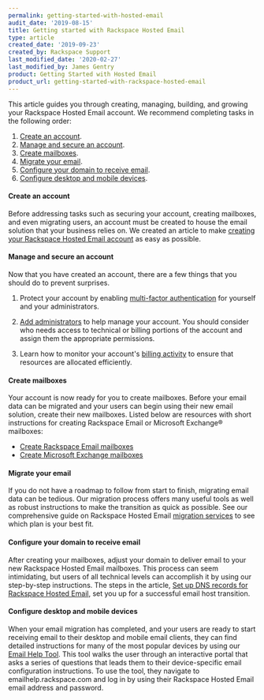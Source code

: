 ```yaml
---
permalink: getting-started-with-hosted-email
audit_date: '2019-08-15'
title: Getting started with Rackspace Hosted Email
type: article
created_date: '2019-09-23'
created_by: Rackspace Support
last_modified_date: '2020-02-27'
last_modified_by: James Gentry
product: Getting Started with Hosted Email
product_url: getting-started-with-rackspace-hosted-email
---
```


This article guides you through creating, managing, building, and growing your Rackspace Hosted Email account. We recommend completing tasks in the following order:

1. [Create an account](#create-an-account).
2. [Manage and secure an account](#manage-and-secure-an-account).
3. [Create mailboxes](#create-mailboxes).
4. [Migrate your email](#migrate-your-email).
5. [Configure your domain to receive email](#configure-your-domain-to-receive-email).
6. [Configure desktop and mobile devices](#configure-desktop-and-mobile-devices).

#### Create an account

Before addressing tasks such as securing your account, creating mailboxes, and even migrating users, an account must be created to house the email solution that your business relies on. We created an article to make [creating your Rackspace Hosted Email account](/support/how-to/sign-up-for-rackspace-services/#rackspace-email-or-microsoft-exchange) as easy as possible.

#### Manage and secure an account

Now that you have created an account, there are a few things that you should do to prevent surprises.

1. Protect your account by enabling [multi-factor authentication](/support/how-to/multi-factor-authentication-from-the-cloud-control-panel/) for yourself and your administrators.

2. [Add administrators](/support/how-to/manage-email-administrators-with-the-cloud-office-control-panel/#add-an-administrator) to help manage your account. You should consider who needs access to technical or billing portions of the account and assign them the appropriate permissions.

3. Learn how to monitor your account's [billing activity](/support/how-to/view-invoice-history-cloud-office-control-panel/) to ensure that resources are allocated efficiently.

#### Create mailboxes

Your account is now ready for you to create mailboxes. Before your email data can be migrated and your users can begin using their new email solution, create their new mailboxes. Listed below are resources with short instructions for creating Rackspace Email or Microsoft Exchange&reg; mailboxes:

- [Create Rackspace Email mailboxes](/support/how-to/add-rackspace-email-mailboxes/)
- [Create Microsoft Exchange mailboxes](/support/how-to/add-microsoft-exchange-mailboxes/)

#### Migrate your email

If you do not have a roadmap to follow from start to finish, migrating email data can be tedious. Our migration process offers many useful tools as well as robust instructions to make the transition as quick as possible. See our comprehensive guide on Rackspace Hosted Email [migration services](/support/how-to/email-migration-services/) to see which plan is your best fit.

#### Configure your domain to receive email

After creating your mailboxes, adjust your domain to deliver email to your new Rackspace Hosted Email mailboxes. This process can seem intimidating, but users of all technical levels can accomplish it by using our step-by-step instructions. The steps in the article, [Set up DNS records for Rackspace Hosted Email](/support/how-to/set-up-dns-records-for-cloud-office-email/), set you up for a successful email host transition.

#### Configure desktop and mobile devices

When your email migration has completed, and your users are ready to start receiving email to their desktop and mobile email clients, they can find detailed instructions for many of the most popular devices by using our [Email Help Tool](https://emailhelp.rackspace.com). This tool walks the user through an interactive portal that asks a series of questions that leads them to their device-specific email configuration instructions. To use the tool, they navigate to emailhelp.rackspace.com and log in by using their Rackspace Hosted Email email address and password. 
